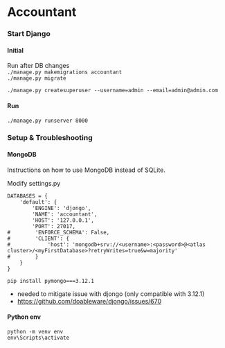 # Accountant

### Start Django
#### Initial
Run after DB changes  
`./manage.py makemigrations accountant`  
`./manage.py migrate`

`./manage.py createsuperuser --username=admin --email=admin@admin.com`

#### Run
`./manage.py runserver 8000`

### Setup & Troubleshooting
#### MongoDB
Instructions on how to use MongoDB instead of SQLite. 

Modify settings.py  

```
DATABASES = {
    'default': {
        'ENGINE': 'djongo',
        'NAME': 'accountant',
        'HOST': '127.0.0.1',
        'PORT': 27017,
#        'ENFORCE_SCHEMA': False,
#        'CLIENT': {
#            'host': 'mongodb+srv://<username>:<password>@<atlas cluster>/<myFirstDatabase>?retryWrites=true&w=majority'
#        }  
    }
}
```

`pip install pymongo===3.12.1`
- needed to mitigate issue with djongo (only compatible with 3.12.1)
- https://github.com/doableware/djongo/issues/670

#### Python env
`python -m venv env`  
`env\Scripts\activate`